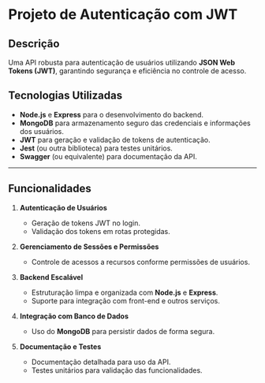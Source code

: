 # Projeto de Autenticação com JWT

## Descrição
Uma API robusta para autenticação de usuários utilizando **JSON Web Tokens (JWT)**, garantindo segurança e eficiência no controle de acesso.

## Tecnologias Utilizadas

- **Node.js** e **Express** para o desenvolvimento do backend.
- **MongoDB** para armazenamento seguro das credenciais e informações dos usuários.
- **JWT** para geração e validação de tokens de autenticação.
- **Jest** (ou outra biblioteca) para testes unitários.
- **Swagger** (ou equivalente) para documentação da API.

---

## Funcionalidades

1. **Autenticação de Usuários**
   - Geração de tokens JWT no login.
   - Validação dos tokens em rotas protegidas.

2. **Gerenciamento de Sessões e Permissões**
   - Controle de acessos a recursos conforme permissões de usuários.

3. **Backend Escalável**
   - Estruturação limpa e organizada com **Node.js** e **Express**.
   - Suporte para integração com front-end e outros serviços.

4. **Integração com Banco de Dados**
   - Uso do **MongoDB** para persistir dados de forma segura.

5. **Documentação e Testes**
   - Documentação detalhada para uso da API.
   - Testes unitários para validação das funcionalidades.
